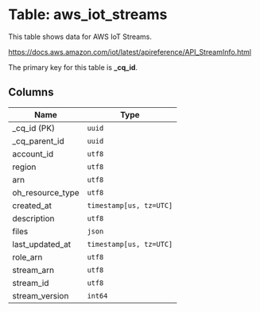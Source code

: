 # Table: aws_iot_streams

This table shows data for AWS IoT Streams.

https://docs.aws.amazon.com/iot/latest/apireference/API_StreamInfo.html

The primary key for this table is **_cq_id**.

## Columns

| Name          | Type          |
| ------------- | ------------- |
|_cq_id (PK)|`uuid`|
|_cq_parent_id|`uuid`|
|account_id|`utf8`|
|region|`utf8`|
|arn|`utf8`|
|oh_resource_type|`utf8`|
|created_at|`timestamp[us, tz=UTC]`|
|description|`utf8`|
|files|`json`|
|last_updated_at|`timestamp[us, tz=UTC]`|
|role_arn|`utf8`|
|stream_arn|`utf8`|
|stream_id|`utf8`|
|stream_version|`int64`|